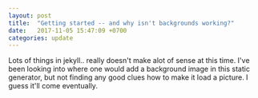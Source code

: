 ```yaml
---
layout: post
title:  "Getting started -- and why isn't backgrounds working?"
date:   2017-11-05 15:47:09 +0700
categories: update
---
```

Lots of things in jekyll.. really doesn't make alot of sense at this time.
I've been looking into where one would add a background image in this static generator, but not finding any good clues how to make it load a picture.
I guess it'll come eventually.